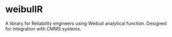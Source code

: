 # weibullR
A library for Reliability engineers using Weibull analytical function. Designed for integration with CMMS systems. 
